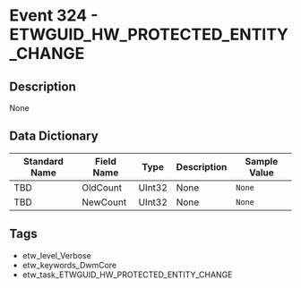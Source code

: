 # Event 324 - ETWGUID_HW_PROTECTED_ENTITY_CHANGE

## Description
None

## Data Dictionary
|Standard Name|Field Name|Type|Description|Sample Value|
|---|---|---|---|---|
|TBD|OldCount|UInt32|None|`None`|
|TBD|NewCount|UInt32|None|`None`|

## Tags
* etw_level_Verbose
* etw_keywords_DwmCore
* etw_task_ETWGUID_HW_PROTECTED_ENTITY_CHANGE